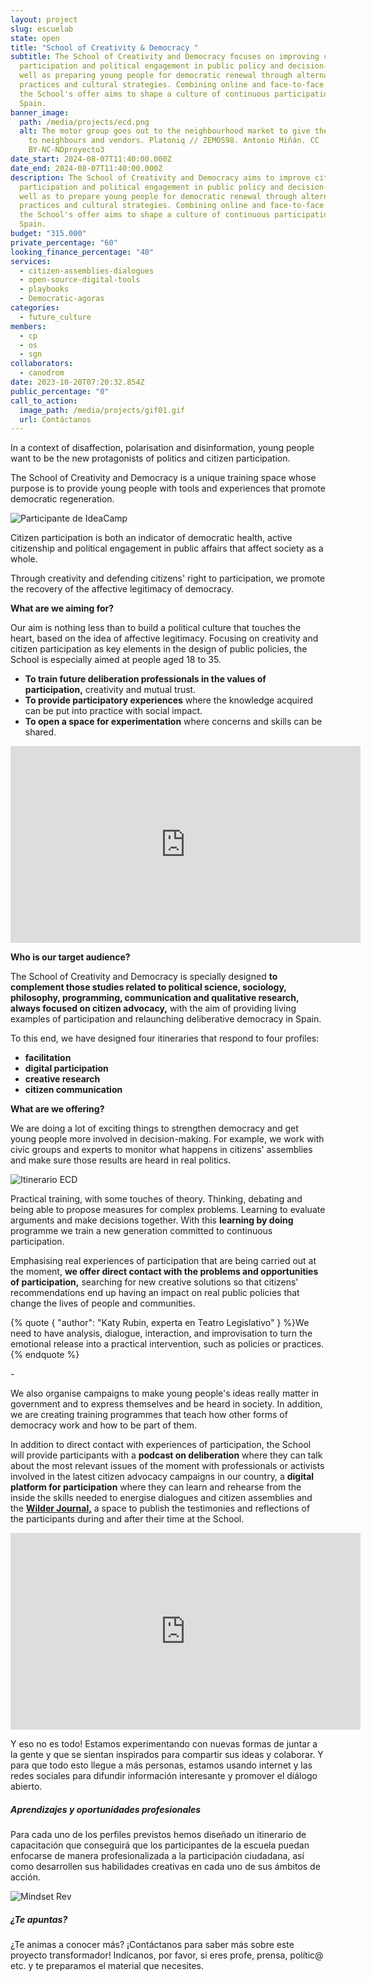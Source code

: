 ```yaml
---
layout: project
slug: escuelab
state: open
title: "School of Creativity & Democracy "
subtitle: The School of Creativity and Democracy focuses on improving citizen
  participation and political engagement in public policy and decision-making as
  well as preparing young people for democratic renewal through alternative
  practices and cultural strategies. Combining online and face-to-face formats,
  the School's offer aims to shape a culture of continuous participation in
  Spain.
banner_image:
  path: /media/projects/ecd.png
  alt: The motor group goes out to the neighbourhood market to give the workshop
    to neighbours and vendors. Platoniq // ZEMOS98. Antonio Miñán. CC
    BY-NC-NDproyecto3
date_start: 2024-08-07T11:40:00.000Z
date_end: 2024-08-07T11:40:00.000Z
description: The School of Creativity and Democracy aims to improve citizen
  participation and political engagement in public policy and decision-making as
  well as to prepare young people for democratic renewal through alternative
  practices and cultural strategies. Combining online and face-to-face formats,
  the School's offer aims to shape a culture of continuous participation in
  Spain.
budget: "315.000"
private_percentage: "60"
looking_finance_percentage: "40"
services:
  - citizen-assemblies-dialogues
  - open-source-digital-tools
  - playbooks
  - Democratic-agoras
categories:
  - future_culture
members:
  - cp
  - os
  - sgn
collaborators:
  - canodrom
date: 2023-10-20T07:20:32.854Z
public_percentage: "0"
call_to_action:
  image_path: /media/projects/gif01.gif
  url: Contáctanos
---
```

In a context of disaffection, polarisation and disinformation, young people want to be the new protagonists of politics and citizen participation. 

The School of Creativity and Democracy is a unique training space whose purpose is to provide young people with tools and experiences that promote democratic regeneration.

![Participante de IdeaCamp](/media/download-36.jpeg "Participante de IdeaCamp")

Citizen participation is both an indicator of democratic health, active citizenship and political engagement in public affairs that affect society as a whole.

Through creativity and defending citizens' right to participation, we promote the recovery of the affective legitimacy of democracy. 

**What are we aiming for?**

Our aim is nothing less than to build a political culture that touches the heart, based on the idea of affective legitimacy. Focusing on creativity and citizen participation as key elements in the design of public policies, the School is especially aimed at people aged 18 to 35.

* **To train future deliberation professionals in the values of participation,** creativity and mutual trust.
* **To provide participatory experiences** where the knowledge acquired can be put into practice with social impact.
* **To open a space for experimentation** where concerns and skills can be shared.

<iframe width="560" height="315" src="https://www.youtube.com/embed/l3A8SZsX5hY?si=4i96NVoy04DFj8_W" title="YouTube video player" frameborder="0" allow="accelerometer; autoplay; clipboard-write; encrypted-media; gyroscope; picture-in-picture; web-share" referrerpolicy="strict-origin-when-cross-origin" allowfullscreen></iframe>

**Who is our target audience?**

The School of Creativity and Democracy is specially designed **to complement those studies related to political science, sociology, philosophy, programming, communication and qualitative research, always focused on citizen advocacy,** with the aim of providing living examples of participation and relaunching deliberative democracy in Spain.  

To this end, we have designed four itineraries that respond to four profiles:

* **facilitation**
* **digital participation**
* **creative research**
* **citizen communication**

**What are we offering?**

We are doing a lot of exciting things to strengthen democracy and get young people more involved in decision-making. For example, we work with civic groups and experts to monitor what happens in citizens' assemblies and make sure those results are heard in real politics.

![Itinerario ECD](/media/captura-de-pantalla-2024-09-06-a-las-12.08.36.png "Itinerario ECD")

Practical training, with some touches of theory. Thinking, debating and being able to propose measures for complex problems. Learning to evaluate arguments and make decisions together. With this **learning by doing** programme we train a new generation committed to continuous participation.

Emphasising real experiences of participation that are being carried out at the moment, **we offer direct contact with the problems and opportunities of participation,** searching for new creative solutions so that citizens' recommendations end up having an impact on real public policies that change the lives of people and communities.

{% quote { "author": "Katy Rubin, experta en Teatro Legislativo" } %}We need to have analysis, dialogue, interaction, and improvisation to turn the emotional release into a practical intervention, such as policies or practices. {% endquote %}

\-

We also organise campaigns to make young people's ideas really matter in government and to express themselves and be heard in society. In addition, we are creating training programmes that teach how other forms of democracy work and how to be part of them.

In addition to direct contact with experiences of participation, the School will provide participants with a **podcast on deliberation** where they can talk about the most relevant issues of the moment with professionals or activists involved in the latest citizen advocacy campaigns in our country, a **digital platform for participation** where they can learn and rehearse from the inside the skills needed to energise dialogues and citizen assemblies and the **[Wilder Journal,](https://journal.platoniq.net/en/wilder-journal-2/)** a space to publish the testimonies and reflections of the participants during and after their time at the School.

<iframe width="560" height="315" src="https://www.youtube.com/embed/dQzijuRLKZE?si=fLhpc-EDZ5e28zlH" title="YouTube video player" frameborder="0" allow="accelerometer; autoplay; clipboard-write; encrypted-media; gyroscope; picture-in-picture; web-share" referrerpolicy="strict-origin-when-cross-origin" allowfullscreen></iframe>

Y eso no es todo! Estamos experimentando con nuevas formas de juntar a la gente y que se sientan inspirados para compartir sus ideas y colaborar. Y para que todo esto llegue a más personas, estamos usando internet y las redes sociales para difundir información interesante y promover el diálogo abierto.

##### Aprendizajes y oportunidades profesionales

Para cada uno de los perfiles previstos hemos diseñado un itinerario de capacitación que conseguirá que los participantes de la escuela puedan enfocarse de manera profesionalizada a la participación ciudadana, así como desarrollen sus habilidades creativas en cada uno de sus ámbitos de acción.

![Mindset Rev](/media/mindset2.jpg "Podrás participar de las experiencias de deliberación que llevamos a cabo desde Platoniq")

##### ¿Te apuntas?

¿Te animas a conocer más? ¡Contáctanos para saber más sobre este proyecto transformador! Indícanos, por favor, si eres profe, prensa, polític@ etc. y te preparamos el material que necesites.
